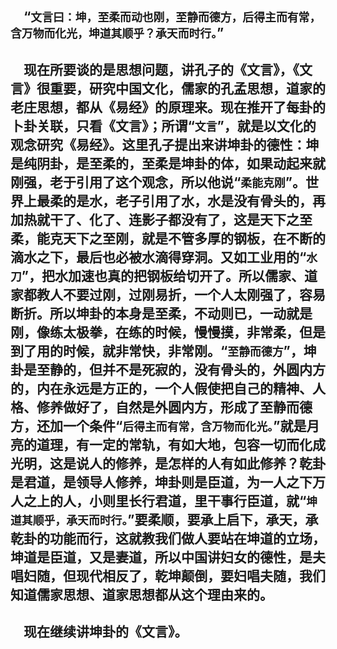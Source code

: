 &emsp;“``文言曰：坤，至柔而动也刚，至静而德方，后得主而有常，含万物而化光，坤道其顺乎？承天而时行。``”
---
&emsp;现在所要谈的是思想问题，讲孔子的《文言》，《文言》很重要，研究中国文化，儒家的孔孟思想，道家的老庄思想，都从《易经》的原理来。现在推开了每卦的卜卦关联，只看《文言》；所谓“``文言``”，就是以文化的观念研究《易经》。这里孔子提出来讲坤卦的德性：坤是纯阴卦，是至柔的，至柔是坤卦的体，如果动起来就刚强，老于引用了这个观念，所以他说“``柔能克刚``”。世界上最柔的是水，老子引用了水，水是没有骨头的，再加热就干了、化了、连影子都没有了，这是天下之至柔，能克天下之至刚，就是不管多厚的钢板，在不断的滴水之下，最后也必被水滴得穿洞。又如工业用的“``水刀``”，把水加速也真的把钢板给切开了。所以儒家、道家都教人不要过刚，过刚易折，一个人太刚强了，容易断折。所以坤卦的本身是至柔，不动则已，一动就是刚，像练太极拳，在练的时候，慢慢摸，非常柔，但是到了用的时候，就非常快，非常刚。“``至静而德方``”，坤卦是至静的，但并不是死寂的，没有骨头的，外圆内方的，内在永远是方正的，一个人假使把自己的精神、人格、修养做好了，自然是外圆内方，形成了至静而德方，还加一个条件“``后得主而有常，含万物而化光。``”就是月亮的道理，有一定的常轨，有如大地，包容一切而化成光明，这是说人的修养，是怎样的人有如此修养？乾卦是君道，是领导人修养，坤卦则是臣道，为一人之下万人之上的人，小则里长行君道，里干事行臣道，就“``坤道其顺乎，承天而时行。``”要柔顺，要承上启下，承天，承乾卦的功能而行，这就教我们做人要站在坤道的立场，坤道是臣道，又是妻道，所以中国讲妇女的德性，是夫唱妇随，但现代相反了，乾坤颠倒，要妇唱夫随，我们知道儒家思想、道家思想都从这个理由来的。
---
&emsp;现在继续讲坤卦的《文言》。
---
